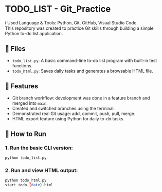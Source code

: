 # TODO_LIST - Git_Practice
ℹ️ Used Language & Tools: Python, Git, GitHub, Visual Studio Code.       
This repository was created to practice Git skills through building a simple Python to-do list application.

## 📂 Files
- `todo_list.py`: A basic command-line to-do list program with built-in test functions.
- `todo_html.py`: Saves daily tasks and generates a browsable HTML file.

## 🧠 Features
- Git branch workflow: development was done in a feature branch and merged into `main`.
- Created and switched branches using the terminal.
- Demonstrated real Git usage: add, commit, push, pull, merge.
- HTML export feature using Python for daily to-do tasks.

## 🚀 How to Run
### 1. Run the basic CLI version:
```bash
python todo_list.py
```

### 2. Run and view HTML output:
```bash
python todo_html.py
start todo_(date).html
```
